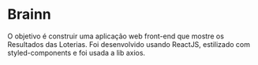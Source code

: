# Brainn

O objetivo é construir uma aplicação web front-end que mostre os Resultados das Loterias. Foi desenvolvido usando ReactJS, estilizado com styled-components e foi usada a lib axios.